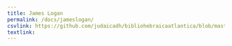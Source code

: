 ```yaml
---
title: James Logan
permalink: /docs/jameslogan/
csvlink: https://github.com/judaicadh/bibliohebraicaatlantica/blob/master/James%20Logan/WorldCat_3742263.csv
textlink:
---
```



